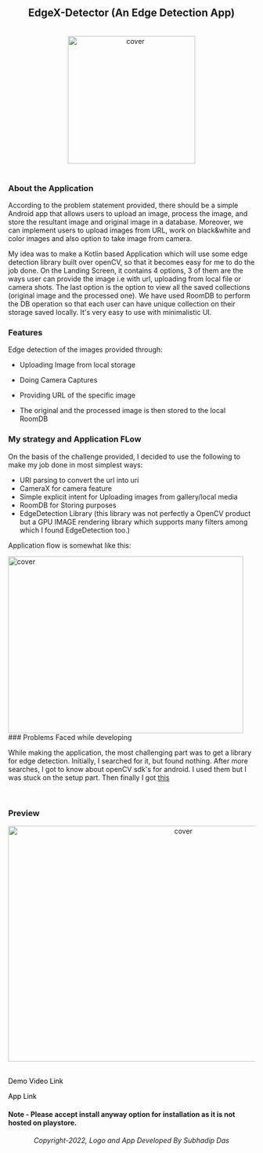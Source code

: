 <div align="center">
<h2>EdgeX-Detector (An Edge Detection App)</h2>
</div>
<br>
<div align="center">
<img width="260px" height = "260px" src="https://user-images.githubusercontent.com/89024718/185718985-13b61ab3-0715-445f-b093-c4f285fb44ea.png" alt="cover" />
</div>
<br>

### About the Application

According to the problem statement provided, there should be a  simple Android app that allows users to upload an image, process the image, and store the
resultant image and original image in a database. Moreover, we can implement users to upload images from URL, work on black&white and color images and also option to take image from camera.

My idea was to make a Kotlin based Application which will use some edge detection library built over openCV, so that it becomes easy for me to do the job done. On the Landing Screen, it contains 4 options, 3 of them are the ways user can provide the image i.e with url, uploading from local file or camera shots.
The last option is the option to view all the saved collections (original image and the processed one). We have used RoomDB to perform the DB operation so that each user can have unique collection on their storage saved locally.
It's very easy to use with minimalistic UI.

### Features 

Edge detection of the images provided through:

- Uploading Image from local storage
- Doing Camera Captures
- Providing URL of the specific image

- The original and the processed image is then stored to the local RoomDB

### My strategy and Application FLow

On the basis of the challenge provided, I decided to use the following to make my job done in most simplest ways: 

- URI parsing to convert the url into uri
- CameraX for camera feature
- Simple explicit intent for Uploading images from gallery/local media
- RoomDB for Storing purposes
- EdgeDetection Library (this library was not perfectly a OpenCV product but a GPU IMAGE rendering library which supports many filters among which I found EdgeDetection too.)

Application flow is somewhat like this: 

<img width="480px" height = "360px" src="https://user-images.githubusercontent.com/89024718/185720499-da6f9a33-6509-4c2b-8945-a738e0f9a1e3.png" alt="cover" />
<br>
### Problems Faced while developing

While making the application, the most challenging part was to get a library for edge detection. Initially, I searched for it, but found nothing. After more searches, I got to know about openCV sdk's for android. I used them but I was stuck on the setup part. 
Then finally I got <a href="https://github.com/cats-oss/android-gpuimage" target="_blank">this</a> 

<br>

### Preview

<div align="center">
<img width="700px" height = 480px" src="https://user-images.githubusercontent.com/89024718/185759441-0044df37-ad5b-434d-ba94-375d76a6ebb0.gif" alt="cover" />
</div>

<br>

<a href="https://drive.google.com/file/d/110kOB1cY6xmyFLRmNO98q3tkMnwuxN__/view?usp=sharing" title="Click here" style="background-color:#FFFFFF;color:#000000;text-decoration:none">Demo Video Link</a>
                                                                                                                                
<a href="https://drive.google.com/file/d/1bgeYqkHk_v77uxmWBeiltgDRSc4-9CjV/view?usp=sharing" title="Click here" style="background-color:#FFFFFF;color:#000000;text-decoration:none">App Link</a>
                                                                                                                                
#### Note - Please accept install anyway option for installation as it is not hosted on playstore.
                                   
<div align="center">
                   
###### Copyright-2022, Logo and App Developed By Subhadip Das
                   
</div>                                                                                                                                



